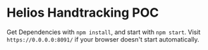 # Helios Handtracking POC

Get Dependencies with `npm install`, and start with `npm start`.
Visit `https://0.0.0.0:8091/` if your browser doesn't start automatically.
